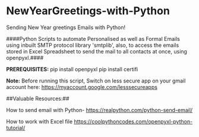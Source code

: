 # NewYearGreetings-with-Python
Sending New Year greetings Emails with Python!

####Python Scripts to automate Personalised as well as Formal Emails using inbuilt SMTP protocol library 'smtplib', 
also, to access the emails stored in Excel Spreadsheet to send the mail to all contacts at once, using openpyxl.####


**PREREQUISITES:**
  pip install openpyxl
  pip install certifi
  
**Note:**
Before running this script,
Switch on less secure app on your gmail account here: https://myaccount.google.com/lesssecureapps

##Valuable Resources:##

How to send email with Python- https://realpython.com/python-send-email/

How to work with Excel file https://coolpythoncodes.com/openpyxl-python-tutorial/
